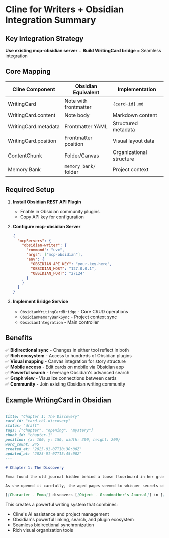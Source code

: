 # Cline for Writers + Obsidian Integration Summary

## Key Integration Strategy

**Use existing mcp-obsidian server** + **Build WritingCard bridge** = Seamless integration

## Core Mapping

| Cline Component | Obsidian Equivalent | Implementation |
|-----------------|-------------------|----------------|
| WritingCard | Note with frontmatter | `{card-id}.md` |
| WritingCard.content | Note body | Markdown content |
| WritingCard.metadata | Frontmatter YAML | Structured metadata |
| WritingCard.position | Frontmatter position | Visual layout data |
| ContentChunk | Folder/Canvas | Organizational structure |
| Memory Bank | `memory_bank/` folder | Project context |

## Required Setup

1. **Install Obsidian REST API Plugin**
   - Enable in Obsidian community plugins
   - Copy API key for configuration

2. **Configure mcp-obsidian Server**
   ```json
   {
     "mcpServers": {
       "obsidian-writer": {
         "command": "uvx",
         "args": ["mcp-obsidian"],
         "env": {
           "OBSIDIAN_API_KEY": "your-key-here",
           "OBSIDIAN_HOST": "127.0.0.1",
           "OBSIDIAN_PORT": "27124"
         }
       }
     }
   }
   ```

3. **Implement Bridge Service**
   - `ObsidianWritingCardBridge` - Core CRUD operations
   - `ObsidianMemoryBankSync` - Project context sync
   - `ObsidianIntegration` - Main controller

## Benefits

✅ **Bidirectional sync** - Changes in either tool reflect in both  
✅ **Rich ecosystem** - Access to hundreds of Obsidian plugins  
✅ **Visual mapping** - Canvas integration for story structure  
✅ **Mobile access** - Edit cards on mobile via Obsidian app  
✅ **Powerful search** - Leverage Obsidian's advanced search  
✅ **Graph view** - Visualize connections between cards  
✅ **Community** - Join existing Obsidian writing community  

## Example WritingCard in Obsidian

```markdown
---
title: "Chapter 1: The Discovery"
card_id: "card-ch1-discovery"
status: "draft"
tags: ["chapter", "opening", "mystery"]
chunk_id: "chapter-1"
position: {x: 100, y: 150, width: 300, height: 200}
word_count: 245
created_at: "2025-01-07T10:30:00Z"
updated_at: "2025-01-07T15:45:00Z"
---

# Chapter 1: The Discovery

Emma found the old journal hidden behind a loose floorboard in her grandmother's attic. The leather cover was worn smooth, and mysterious symbols were etched along its edges.

As she opened it carefully, the aged pages seemed to whisper secrets of the past...

[[Character - Emma]] discovers [[Object - Grandmother's Journal]] in [[Location - Attic]]
```

This creates a powerful writing system that combines:
- Cline's AI assistance and project management
- Obsidian's powerful linking, search, and plugin ecosystem  
- Seamless bidirectional synchronization
- Rich visual organization tools
